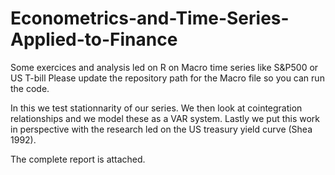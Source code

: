 # Econometrics-and-Time-Series-Applied-to-Finance
Some exercices and analysis led on R on Macro time series like S&P500 or US T-bill 
Please update the repository path for the Macro file so you can run the code.

In this we test stationnarity of our series. We then look at cointegration relationships and we model these as a VAR system. 
Lastly we put this work in perspective with the research led on the US treasury yield curve (Shea 1992).

The complete report is attached.
